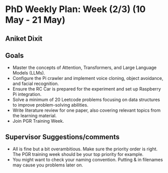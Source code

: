 # PhD Weekly Plan: Week (2/3) (10 May - 21 May) 
## Aniket Dixit


## Goals
- Master the concepts of Attention, Transformers, and Large Language Models (LLMs).
- Configure the Pi crawler and implement voice cloning, object avoidance, and facial recognition.
- Ensure the RC Car is prepared for the experiment and set up Raspberry Pi integration.
- Solve a minimum of 20 Leetcode problems focusing on data structures to improve problem-solving abilities.
- Write literature review for one paper, also covering relevant topics from the learning material.
- Join PGR Training Week.

## Supervisor Suggestions/comments

- All is fine but a bit overambitious. Make sure the priority order is right. The PGR training week should be your top priority for example. 
- You might want to check your naming convention. Putting & in filenames may cause you problems later on.
